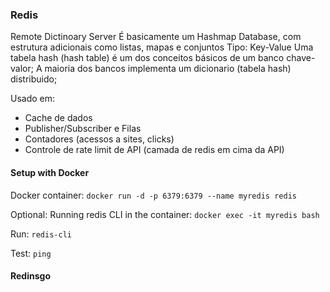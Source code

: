 ### Redis
Remote Dictinoary Server
É basicamente um Hashmap Database, com estrutura adicionais como listas, mapas e conjuntos
Tipo: Key-Value
Uma tabela hash (hash table) é um dos conceitos básicos de um banco chave-valor;
A maioria dos bancos implementa um dicionario (tabela hash) distribuido;

Usado em:
- Cache de dados
- Publisher/Subscriber e Filas
- Contadores (acessos a sites, clicks)
- Controle de rate limit de API (camada de redis em cima da API)

#### Setup with Docker
Docker container:
```docker run -d -p 6379:6379 --name myredis redis```

Optional: 
Running redis CLI in the container:
```docker exec -it myredis bash```

Run:
```redis-cli```

Test:
```ping``` 

#### Redinsgo

